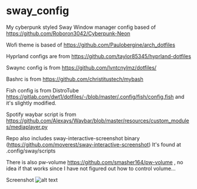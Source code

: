 # sway_config

My cyberpunk styled Sway Window manager config based of https://github.com/Roboron3042/Cyberpunk-Neon


Wofi theme is based of https://github.com/Paulobergine/arch_dotfiles


Hyprland configs are from https://github.com/taylor85345/hyprland-dotfiles

Swaync config is from https://github.com/lvntcnylmz/dotfiles/

Bashrc is from https://github.com/christitustech/mybash

Fish config is from DistroTube https://gitlab.com/dwt1/dotfiles/-/blob/master/.config/fish/config.fish and it's slightly modified.

Spotify waybar script is from https://github.com/Alexays/Waybar/blob/master/resources/custom_modules/mediaplayer.py

Repo also includes sway-interactive-screenshot binary (https://github.com/moverest/sway-interactive-screenshot)
It's found at .config/sway/scripts

There is also pw-volume https://github.com/smasher164/pw-volume , no idea if that works since I have not figured out how to control volume...

Screenshot
![alt text](https://github.com/hamburgerghini1/garuda_dotfiles_2023/blob/main/screenshot_2023-04-24T19%3A15%3A33.png)
